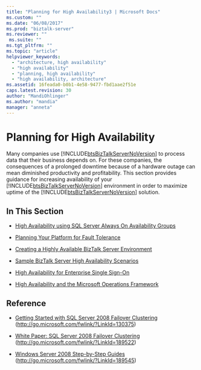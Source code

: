 ```yaml
---
title: "Planning for High Availability3 | Microsoft Docs"
ms.custom: ""
ms.date: "06/08/2017"
ms.prod: "biztalk-server"
ms.reviewer: ""
 ms.suite: ""
ms.tgt_pltfrm: ""
ms.topic: "article"
helpviewer_keywords: 
  - "architecture, high availability"
  - "high availability"
  - "planning, high availability"
  - "high availability, architecture"
ms.assetid: 16feada0-b0b1-4e58-9477-fbd1aae2f51e
caps.latest.revision: 30
author: "MandiOhlinger"
ms.author: "mandia"
manager: "anneta"
---
```

# Planning for High Availability
Many companies use [!INCLUDE[btsBizTalkServerNoVersion](../includes/btsbiztalkservernoversion-md.md)] to process data that their business depends on. For these companies, the consequences of a prolonged downtime because of a hardware outage can mean diminished productivity and profitability. This section provides guidance for increasing availability of your [!INCLUDE[btsBizTalkServerNoVersion](../includes/btsbiztalkservernoversion-md.md)] environment in order to maximize uptime of the [!INCLUDE[btsBizTalkServerNoVersion](../includes/btsbiztalkservernoversion-md.md)] solution.  
  
## In This Section  
-   [High Availability using SQL Server Always On Availability Groups](../core/high-availability-using-sql-server-always-on-availability-groups.md)
  
-   [Planning Your Platform for Fault Tolerance](../core/planning-your-platform-for-fault-tolerance.md)  
  
-   [Creating a Highly Available BizTalk Server Environment](../core/creating-a-highly-available-biztalk-server-environment.md)  
  
-   [Sample BizTalk Server High Availability Scenarios](../core/sample-biztalk-server-high-availability-scenarios.md)  
  
-   [High Availability for Enterprise Single Sign-On](../core/high-availability-for-enterprise-single-sign-on.md)  
  
-   [High Availability and the Microsoft Operations Framework](../core/high-availability-and-the-microsoft-operations-framework.md)  
  
## Reference  
  
-   [Getting Started with SQL Server 2008 Failover Clustering](http://go.microsoft.com/fwlink/?LinkId=130375) (http://go.microsoft.com/fwlink/?LinkId=130375)  
  
-   [White Paper: SQL Server 2008 Failover Clustering](http://go.microsoft.com/fwlink/?LinkId=189522) (http://go.microsoft.com/fwlink/?LinkId=189522)  
  
-   [Windows Server 2008 Step-by-Step Guides](http://go.microsoft.com/fwlink/?LinkId=189545) (http://go.microsoft.com/fwlink/?LinkId=189545)